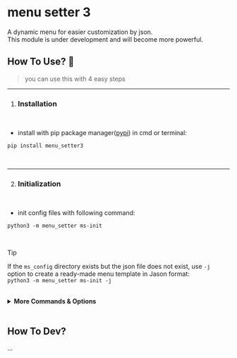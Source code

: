 # menu setter 3
A dynamic menu for easier customization by json.
<br>
This module is under development and will become more powerful.

## How To Use? 🍡
> you can use this with 4 easy steps

_____________________
1. ### Installation

<br>

- install with pip package manager([pypi](https://pypi.org/project/menu-setter3/)) in cmd or terminal:
```
pip install menu_setter3 
```

<br>

_____________________
2. ### Initialization

<br>

- init config files with following command:
```
python3 -m menu_setter ms-init
```

<br>

> [!TIP]
>  If the `ms_config` directory exists but the json file does not exist, use `-j` option to create a ready-made menu template in Jason format:
> <br>
> ```python3 -m menu_setter ms-init -j```

<br>

<details>
<summary><b>More Commands & Options</b></summary>

<br>

- ### Commands
| Commands | Usage |
| :--- | ---: |
| ms-init | initialize the ms_config directory <br>for configuration menu |
| ms-show | xxxxxxxx |     
| ms-call | xxxxxxxx |

- ### Optionals
| Related command | Options      | Usage |
| :---            | :---:         | ---:  |
| ms-init         | -n --name    | default menu header name is "Main Menu". you can use '-n' or '--name' for change header name.|
| ms-init         | -j --json    | If the `ms_config` directory exists but the json file does not exist, use `-j` option to create a ready-made menu template in Jason format |
| ms-call & <br>ms-show | -v <br>--verbose | Show with More details |



</details>
<br>

## How To Dev?
...
